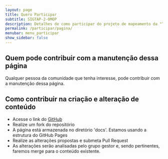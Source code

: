```yaml
---
layout: page
title: Quero Participar
subtitle: SIGTAP-2-OMOP
description: Detalhes de como participar do projeto de mapeamento da "Tabela de Procedimentos, Medicamentos e OPM dos SUS - (SIGTAP)" para OMOP CDM
permalink: /participar/pagina/
menubar: menu_participar
show_sidebar: false
---
```


## Quem pode contribuir com a manutenção dessa página
Qualquer pessoa da comunidade que tenha interesse, pode contribuir com a manutenção dessa página.

## Como contribuir na criação e alteração de conteúdo
- Acesse o link do [GitHub](https://github.com/OHDSI-Brasil/SIGTAP2OMOP)
- Realize um fork do repositório
- A página está armazenada no diretório 'docs'. Estamos usando a estrutura do GitHub Pages
- Realize as alterações propostas e submeta Pull Request
- As alterações serão analisadas pelo grupo gestor e, sendo pertinentes, faremos merge para o conteúdo existente.
